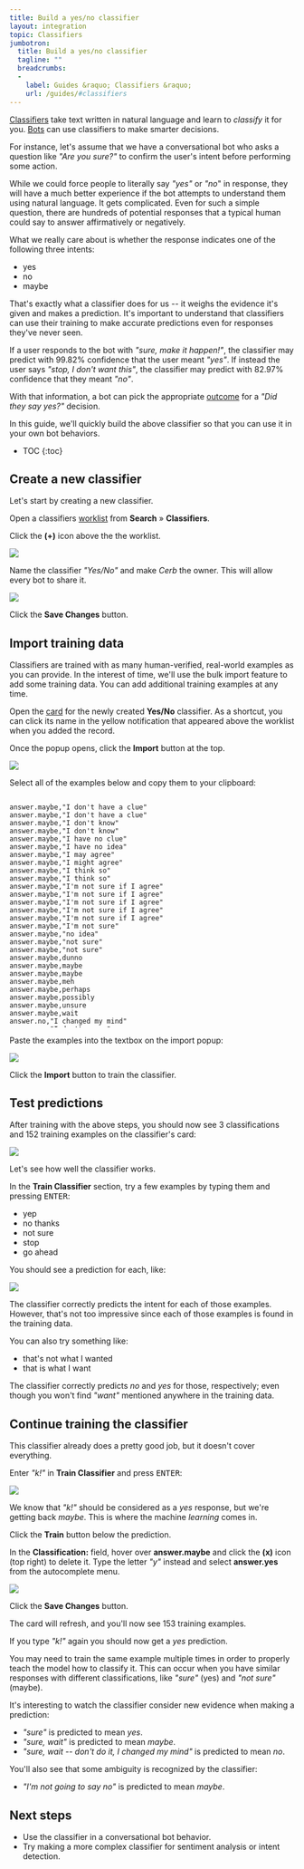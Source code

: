 ```yaml
---
title: Build a yes/no classifier
layout: integration
topic: Classifiers
jumbotron:
  title: Build a yes/no classifier
  tagline: ""
  breadcrumbs:
  -
    label: Guides &raquo; Classifiers &raquo;
    url: /guides/#classifiers
---
```


[Classifiers](/docs/classifiers/) take text written in natural language and learn to _classify_ it for you.  [Bots](/docs/bots/) can use classifiers to make smarter decisions.

For instance, let's assume that we have a conversational bot who asks a question like _"Are you sure?"_ to confirm the user's intent before performing some action.

While we could force people to literally say _"yes"_ or _"no_" in response, they will have a much better experience if the bot attempts to understand them using natural language.  It gets complicated.  Even for such a simple question, there are hundreds of potential responses that a typical human could say to answer affirmatively or negatively.

What we really care about is whether the response indicates one of the following three intents:

- yes
- no
- maybe

That's exactly what a classifier does for us -- it weighs the evidence it's given and makes a prediction.  It's important to understand that classifiers can use their training to make accurate predictions even for responses they've never seen.

If a user responds to the bot with _"sure, make it happen!"_, the classifier may predict with 99.82% confidence that the user meant _"yes"_.  If instead the user says _"stop, I don't want this"_, the classifier may predict with 82.97% confidence that they meant _"no"_.

With that information, a bot can pick the appropriate [outcome](/docs/bots/#decisions-and-outcomes) for a _"Did they say yes?"_ decision.

In this guide, we'll quickly build the above classifier so that you can use it in your own bot behaviors.

* TOC
{:toc}

## Create a new classifier

Let's start by creating a new classifier.

Open a classifiers [worklist](/docs/workspaces/#worklists) from **Search** &raquo; **Classifiers**.

Click the **(+)** icon above the the worklist.

<div class="cerb-screenshot">
<img src="/assets/images/guides/common/worklist-add.png" class="screenshot">
</div>

Name the classifier _"Yes/No"_ and make _Cerb_ the owner. This will allow every bot to share it.

<div class="cerb-screenshot">
<img src="/assets/images/guides/classifiers/yes-no/new-classifier.png" class="screenshot">
</div>

Click the **Save Changes** button.

## Import training data

Classifiers are trained with as many human-verified, real-world examples as you can provide.  In the interest of time, we'll use the bulk import feature to add some training data.  You can add additional training examples at any time.

Open the [card](/docs/records/#cards) for the newly created **Yes/No** classifier.  As a shortcut, you can click its name in the yellow notification that appeared above the worklist when you added the record.

Once the popup opens, click the **Import** button at the top.

<div class="cerb-screenshot">
<img src="/assets/images/guides/classifiers/yes-no/card-import.png" class="screenshot">
</div>

Select all of the examples below and copy them to your clipboard:

<pre style="max-height: 29.25em;">
<code class="language-text">
answer.maybe,"I don't have a clue"
answer.maybe,"I don't have a clue"
answer.maybe,"I don't know"
answer.maybe,"I don't know"
answer.maybe,"I have no clue"
answer.maybe,"I have no idea"
answer.maybe,"I may agree"
answer.maybe,"I might agree"
answer.maybe,"I think so"
answer.maybe,"I think so"
answer.maybe,"I'm not sure if I agree"
answer.maybe,"I'm not sure if I agree"
answer.maybe,"I'm not sure if I agree"
answer.maybe,"I'm not sure if I agree"
answer.maybe,"I'm not sure if I agree"
answer.maybe,"I'm not sure"
answer.maybe,"no idea"
answer.maybe,"not sure"
answer.maybe,"not sure"
answer.maybe,dunno
answer.maybe,maybe
answer.maybe,maybe
answer.maybe,meh
answer.maybe,perhaps
answer.maybe,possibly
answer.maybe,unsure
answer.maybe,wait
answer.no,"I changed my mind"
answer.no,"I don't agree"
answer.no,"I don't agree"
answer.no,"I don't agree"
answer.no,"I don't agree"
answer.no,"I don't agree"
answer.no,"absolutely not"
answer.no,"belay that"
answer.no,"cut it out"
answer.no,"don't do anything"
answer.no,"don't do it"
answer.no,"forget it"
answer.no,"never mind"
answer.no,"no thanks"
answer.no,"no way"
answer.no,"on second thought, don't do it"
answer.no,"please don't"
answer.no,"scratch that"
answer.no,cancel
answer.no,denied
answer.no,disengage
answer.no,don't
answer.no,end
answer.no,exit
answer.no,halt
answer.no,n
answer.no,nah
answer.no,nay
answer.no,nay
answer.no,neg
answer.no,negative
answer.no,negatory
answer.no,nein
answer.no,nevermind
answer.no,nevermind
answer.no,no
answer.no,no
answer.no,no
answer.no,nope
answer.no,nope
answer.no,nyet
answer.no,quit
answer.no,skip
answer.no,stop
answer.no,stop
answer.yes,"I agree"
answer.yes,"I agree"
answer.yes,"I agree"
answer.yes,"I agree"
answer.yes,"I agree"
answer.yes,"I agree"
answer.yes,"I agree"
answer.yes,"I agree"
answer.yes,"I agree"
answer.yes,"I'm sure"
answer.yes,"I'm sure"
answer.yes,"I'm sure"
answer.yes,"I'm sure"
answer.yes,"I'm sure"
answer.yes,"aye aye"
answer.yes,"carry on"
answer.yes,"do it"
answer.yes,"do it"
answer.yes,"do it"
answer.yes,"get on with it then"
answer.yes,"go ahead"
answer.yes,"i agree"
answer.yes,"make it happen"
answer.yes,"make it so"
answer.yes,"most assuredly"
answer.yes,"perfect, thanks"
answer.yes,"please do"
answer.yes,"rock on"
answer.yes,"that's correct"
answer.yes,"that's right"
answer.yes,"uh huh"
answer.yes,"yeah, do it"
answer.yes,"yes, do it"
answer.yes,"yes, please"
answer.yes,"you got it"
answer.yes,absolutely
answer.yes,absolutely
answer.yes,absolutely
answer.yes,affirmative
answer.yes,alright
answer.yes,assuredly
answer.yes,aye
answer.yes,certainly
answer.yes,confirmed
answer.yes,continue
answer.yes,continue
answer.yes,correct
answer.yes,da
answer.yes,good
answer.yes,hooray
answer.yes,ja
answer.yes,ok
answer.yes,ok
answer.yes,ok
answer.yes,okay
answer.yes,proceed
answer.yes,righto
answer.yes,sure
answer.yes,sure
answer.yes,sure
answer.yes,sure
answer.yes,sure
answer.yes,sure
answer.yes,sure
answer.yes,sure
answer.yes,sure
answer.yes,thanks
answer.yes,totally
answer.yes,true
answer.yes,y
answer.yes,ya
answer.yes,ya
answer.yes,yay
answer.yes,yea
answer.yes,yeah
answer.yes,yeah
answer.yes,yep
answer.yes,yeppers
answer.yes,yes
answer.yes,yes
</code>
</pre>

Paste the examples into the textbox on the import popup:

<div class="cerb-screenshot">
<img src="/assets/images/guides/classifiers/yes-no/import-training.png" class="screenshot">
</div>

Click the **Import** button to train the classifier.

## Test predictions

After training with the above steps, you should now see 3 classifications and 152 training examples on the classifier's card:

<div class="cerb-screenshot">
<img src="/assets/images/guides/classifiers/yes-no/card-search-buttons.png" class="screenshot">
</div>

Let's see how well the classifier works.

In the **Train Classifier** section, try a few examples by typing them and pressing <tt>ENTER</tt>:

* yep
* no thanks
* not sure
* stop
* go ahead

You should see a prediction for each, like:

<div class="cerb-screenshot">
<img src="/assets/images/guides/classifiers/yes-no/card-prediction.png" class="screenshot">
</div>

The classifier correctly predicts the intent for each of those examples. However, that's not too impressive since each of those examples is found in the training data.

You can also try something like:

* that's not what I wanted
* that is what I want

The classifier correctly predicts _no_ and _yes_ for those, respectively; even though you won't find _"want"_ mentioned anywhere in the training data.

## Continue training the classifier

This classifier already does a pretty good job, but it doesn't cover everything.

Enter _"k!"_ in **Train Classifier** and press <tt>ENTER</tt>:

<div class="cerb-screenshot">
<img src="/assets/images/guides/classifiers/yes-no/card-prediction-maybe.png" class="screenshot">
</div>

We know that _"k!"_ should be considered as a _yes_ response, but we're getting back _maybe_.  This is where the machine _learning_ comes in.

Click the **Train** button below the prediction.

In the **Classification:** field, hover over **answer.maybe** and click the **(x)** icon (top right) to delete it.  Type the letter _"y"_ instead and select **answer.yes** from the autocomplete menu.

<div class="cerb-screenshot">
<img src="/assets/images/guides/classifiers/yes-no/train.png" class="screenshot">
</div>

Click the **Save Changes** button.

The card will refresh, and you'll now see 153 training examples.

If you type _"k!"_ again you should now get a _yes_ prediction.

You may need to train the same example multiple times in order to properly teach the model how to classify it.  This can occur when you have similar responses with different classifications, like _"sure"_ (yes) and _"not sure"_ (maybe).

It's interesting to watch the classifier consider new evidence when making a prediction:

* _"sure"_ is predicted to mean _yes_.
* _"sure, wait"_ is predicted to mean _maybe_.
* _"sure, wait -- don't do it, I changed my mind"_ is predicted to mean _no_.

You'll also see that some ambiguity is recognized by the classifier:

* _"I'm not going to say no"_ is predicted to mean _maybe_.

## Next steps

* Use the classifier in a conversational bot behavior.
* Try making a more complex classifier for sentiment analysis or intent detection.